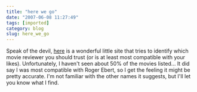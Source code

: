```yaml
---
title: "here we go"
date: "2007-06-08 11:27:49"
tags: [imported]
category: blog
slug: here_we_go
---
```


Speak of the devil, <a href="http://www.wisegeek.com/which-movie-reviews-should-i-believe.htm">here</a> is a wonderful little site that tries to identify which movie reviewer you should trust (or is at least most compatible with your likes). Unfortunately, I haven't seen about 50% of the movies listed... It did say I was most compatible with Roger Ebert, so I get the feeling it might be pretty accurate. I'm not familiar with the other names it suggests, but I'll let you know what I find.
